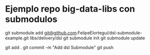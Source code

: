 # Ejemplo repo big-data-libs con submodulos

git submodule add git@github.com:FelipeElortegui/dsl-submodule-example.git libs/delivery/dsl
git submodule init
git submodule update

git add .
git commit -m "Add dsl Submodule"
git push